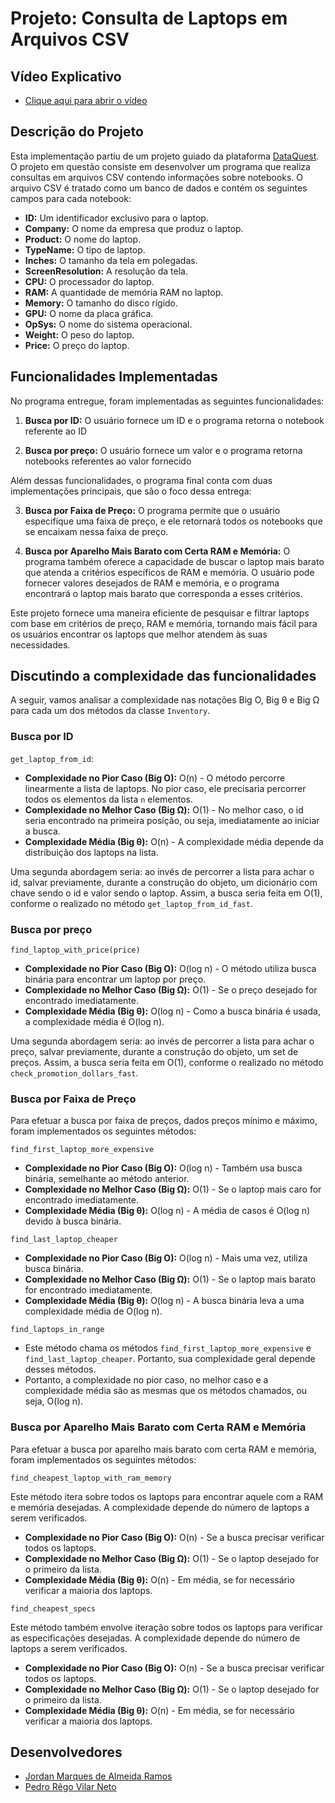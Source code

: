 # Projeto: Consulta de Laptops em Arquivos CSV

## Vídeo Explicativo 

- [Clique aqui para abrir o vídeo](https://drive.google.com/file/d/1NQam9vzTSfx-B3tsG01xNsNuEB1SXVdb/view?usp=sharing)

## Descrição do Projeto

Esta implementação partiu de um projeto guiado da
plataforma [DataQuest](https://app.dataquest.io/c/86/m/481/guided-project%3A-building-fast-queries-on-a-csv/1/the-dat).
O projeto em questão consiste em desenvolver um programa que realiza consultas em arquivos CSV contendo informações
sobre notebooks. O arquivo CSV é tratado como um banco de dados e contém os seguintes campos para cada notebook:

- **ID:** Um identificador exclusivo para o laptop.
- **Company:** O nome da empresa que produz o laptop.
- **Product:** O nome do laptop.
- **TypeName:** O tipo de laptop.
- **Inches:** O tamanho da tela em polegadas.
- **ScreenResolution:** A resolução da tela.
- **CPU:** O processador do laptop.
- **RAM:** A quantidade de memória RAM no laptop.
- **Memory:** O tamanho do disco rígido.
- **GPU:** O nome da placa gráfica.
- **OpSys:** O nome do sistema operacional.
- **Weight:** O peso do laptop.
- **Price:** O preço do laptop.

## Funcionalidades Implementadas

No programa entregue, foram implementadas as seguintes funcionalidades:

1. **Busca por ID:** O usuário fornece um ID e o programa retorna o notebook referente ao ID

2. **Busca por preço:** O usuário fornece um valor e o programa retorna notebooks referentes ao valor fornecido

Além dessas funcionalidades, o programa final conta com duas implementações principais, que são o foco dessa entrega:

3. **Busca por Faixa de Preço:** O programa permite que o usuário especifique uma faixa de preço, e ele retornará todos
   os notebooks que se encaixam nessa faixa de preço.

4. **Busca por Aparelho Mais Barato com Certa RAM e Memória:** O programa também oferece a capacidade de buscar o laptop
   mais barato que atenda a critérios específicos de RAM e memória. O usuário pode fornecer valores desejados de RAM e
   memória, e o programa encontrará o laptop mais barato que corresponda a esses critérios.

Este projeto fornece uma maneira eficiente de pesquisar e filtrar laptops com base em critérios de preço, RAM e memória,
tornando mais fácil para os usuários encontrar os laptops que melhor atendem às suas necessidades.

## Discutindo a complexidade das funcionalidades

A seguir, vamos analisar a complexidade nas notações Big O, Big θ e Big Ω 
para cada um dos métodos da classe ``Inventory``.

### Busca por ID

`get_laptop_from_id`:

- **Complexidade no Pior Caso (Big O):** O(n) - O método percorre linearmente a lista de laptops. 
No pior caso, ele precisaria percorrer todos os elementos da lista `n` elementos.
- **Complexidade no Melhor Caso (Big Ω):** O(1) - No melhor caso, o id seria encontrado na primeira posição, 
ou seja, imediatamente ao iniciar a busca.
- **Complexidade Média (Big θ):** O(n) - A complexidade média depende da distribuição dos laptops na lista. 

Uma segunda abordagem seria: ao invés de percorrer a lista para achar o id, salvar previamente, durante a construção do
objeto, um dicionário com chave sendo o id e valor sendo o laptop. Assim, a busca seria feita em O(1), conforme o realizado
no método ``get_laptop_from_id_fast``.

### Busca por preço

`find_laptop_with_price(price)`

- **Complexidade no Pior Caso (Big O):** O(log n) - O método utiliza busca binária para encontrar um laptop por preço.
- **Complexidade no Melhor Caso (Big Ω):** O(1) - Se o preço desejado for encontrado imediatamente.
- **Complexidade Média (Big θ):** O(log n) - Como a busca binária é usada, a complexidade média é O(log n).

Uma segunda abordagem seria: ao invés de percorrer a lista para achar o preço, salvar previamente, durante a construção do
objeto, um set de preços. Assim, a busca seria feita em O(1), conforme o realizado
no método ``check_promotion_dollars_fast``.

### Busca por Faixa de Preço

Para efetuar a busca por faixa de preços, dados preços mínimo e máximo, foram implementados os seguintes métodos:

`find_first_laptop_more_expensive`

- **Complexidade no Pior Caso (Big O):** O(log n) - Também usa busca binária, semelhante ao método anterior.
- **Complexidade no Melhor Caso (Big Ω):** O(1) - Se o laptop mais caro for encontrado imediatamente.
- **Complexidade Média (Big θ):** O(log n) - A média de casos é O(log n) devido à busca binária.

`find_last_laptop_cheaper`

- **Complexidade no Pior Caso (Big O):** O(log n) - Mais uma vez, utiliza busca binária.
- **Complexidade no Melhor Caso (Big Ω):** O(1) - Se o laptop mais barato for encontrado imediatamente.
- **Complexidade Média (Big θ):** O(log n) - A busca binária leva a uma complexidade média de O(log n).

`find_laptops_in_range`

- Este método chama os métodos `find_first_laptop_more_expensive` e `find_last_laptop_cheaper`. Portanto, sua
complexidade geral depende desses métodos.
- Portanto, a complexidade no pior caso, no melhor caso e a complexidade média são as mesmas que os métodos
  chamados, ou seja, O(log n).

### Busca por Aparelho Mais Barato com Certa RAM e Memória

Para efetuar a busca por aparelho mais barato com certa RAM e memória, foram implementados os seguintes métodos:

`find_cheapest_laptop_with_ram_memory`

Este método itera sobre todos os laptops para encontrar aquele com a RAM e memória desejadas. A complexidade
depende do número de laptops a serem verificados.

- **Complexidade no Pior Caso (Big O):** O(n) - Se a busca precisar verificar todos os laptops.
- **Complexidade no Melhor Caso (Big Ω):** O(1) - Se o laptop desejado for o primeiro da lista.
- **Complexidade Média (Big θ):** O(n) - Em média, se for necessário verificar a maioria dos laptops.

`find_cheapest_specs`

Este método também envolve iteração sobre todos os laptops para verificar as especificações desejadas. A
complexidade depende do número de laptops a serem verificados.
- **Complexidade no Pior Caso (Big O):** O(n) - Se a busca precisar verificar todos os laptops.
- **Complexidade no Melhor Caso (Big Ω):** O(1) - Se o laptop desejado for o primeiro da lista.
- **Complexidade Média (Big θ):** O(n) - Em média, se for necessário verificar a maioria dos laptops.

## Desenvolvedores

- [Jordan Marques de Almeida Ramos](https://github.com/jordanmaramos)
- [Pedro Rêgo Vilar Neto](https://github.com/pedrorvn)







